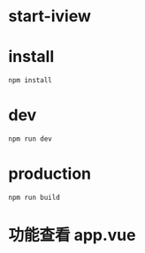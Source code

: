# start-iview

# install
`npm install`

# dev
`npm run dev`

# production
`npm run build`

# 功能查看 app.vue




